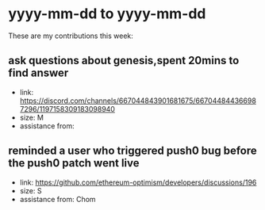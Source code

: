 # yyyy-mm-dd to yyyy-mm-dd

These are my contributions this week:

## ask questions about genesis,spent 20mins to find answer

- link: https://discord.com/channels/667044843901681675/667044844366987296/1197158309183098940
- size: M
- assistance from: 

## reminded a user who triggered push0 bug before the push0 patch went live

- link: https://github.com/ethereum-optimism/developers/discussions/196
- size: S
- assistance from: Chom
  
